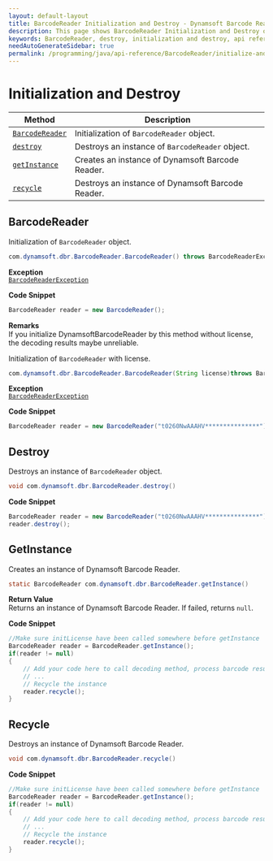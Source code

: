 ```yaml
---
layout: default-layout
title: BarcodeReader Initialization and Destroy - Dynamsoft Barcode Reader SDK Java Edition API Reference
description: This page shows BarcodeReader Initialization and Destroy of Dynamsoft Barcode Reader SDK Java Edition API Reference.
keywords: BarcodeReader, destroy, initialization and destroy, api reference, java
needAutoGenerateSidebar: true
permalink: /programming/java/api-reference/BarcodeReader/initialize-and-destroy.html
---
```


# Initialization and Destroy

  | Method               | Description |
  |----------------------|-------------|
  | [`BarcodeReader`](#barcodereader) | Initialization of `BarcodeReader` object.|
  | [`destroy`](#destroy) | Destroys an instance of `BarcodeReader` object.|
  | [`getInstance`](#getinstance) | Creates an instance of Dynamsoft Barcode Reader. |
  | [`recycle`](#recycle) | Destroys an instance of Dynamsoft Barcode Reader. |






## BarcodeReader

Initialization of `BarcodeReader` object.

```java
com.dynamsoft.dbr.BarcodeReader.BarcodeReader() throws BarcodeReaderException
```

**Exception**  
[`BarcodeReaderException`](../class/BarcodeReaderException.md)




**Code Snippet**  
```java
BarcodeReader reader = new BarcodeReader();
```

**Remarks**  
If you initialize DynamsoftBarcodeReader by this method without license, the decoding results maybe unreliable.


Initialization of `BarcodeReader` with license.

```java
com.dynamsoft.dbr.BarcodeReader.BarcodeReader(String license)throws BarcodeReaderException
```

**Exception**  
[`BarcodeReaderException`](../class/BarcodeReaderException.md)


**Code Snippet**  
```java
BarcodeReader reader = new BarcodeReader("t0260NwAAAHV***************");
```




## Destroy

Destroys an instance of `BarcodeReader` object.

```java
void com.dynamsoft.dbr.BarcodeReader.destroy()	
```


**Code Snippet**  
```java
BarcodeReader reader = new BarcodeReader("t0260NwAAAHV***************");
reader.destroy();
```

## GetInstance

Creates an instance of Dynamsoft Barcode Reader.

```java
static BarcodeReader com.dynamsoft.dbr.BarcodeReader.getInstance()
```

**Return Value**  
Returns an instance of Dynamsoft Barcode Reader. If failed, returns `null`.

**Code Snippet**  

```java
//Make sure initLicense have been called somewhere before getInstance
BarcodeReader reader = BarcodeReader.getInstance();
if(reader != null)
{
    // Add your code here to call decoding method, process barcode results and so on
    // ...
    // Recycle the instance
    reader.recycle();
}
```

## Recycle

Destroys an instance of Dynamsoft Barcode Reader.

```java
void com.dynamsoft.dbr.BarcodeReader.recycle()
```

**Code Snippet**  

```java
//Make sure initLicense have been called somewhere before getInstance
BarcodeReader reader = BarcodeReader.getInstance();
if(reader != null)
{
    // Add your code here to call decoding method, process barcode results and so on
    // ...
    // Recycle the instance
    reader.recycle();
}
```
